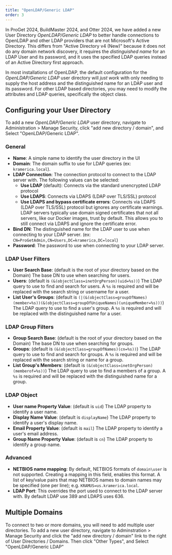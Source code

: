 ```yaml
---
title: "OpenLDAP/Generic LDAP"
order: 3
---
```


In ProGet 2024, BuildMaster 2024, and Otter 2024, we have added a new User Directory *OpenLDAP/Generic LDAP* to better handle connections to OpenLDAP and other LDAP providers that are not Microsoft's Active Directory.  This differs from "Active Directory v4 (New)" because it does not do any domain network discovery, it requires the *distinguished name* for an LDAP User and its password, and it uses the specified LDAP queries instead of an Active Directory first approach.

In most installations of OpenLDAP, the default configuration for the *OpenLDAP/Generic LDAP* user directory will *just work* with only needing to supply the host address and the distinguished name for an LDAP user and its password.  For other LDAP based directories, you may need to modify the attributes and LDAP queries, specifically the object class.

## Configuring your User Directory
To add a new *OpenLDAP/Generic LDAP* user directory, navigate to Administration > Manage Security, click "add new directory / domain", and Select "OpenLDAP/Generic LDAP".

### General
- **Name**: A simple name to identify the user directory in the UI
- **Domain**: The domain suffix to use for LDAP queries (ex: `kramerica.local`).
- **LDAP Connection**: The connection protocol to connect to the LDAP server with.  The following values can be selected:
   - **Use LDAP** (default): Connects via the standard unencrypted LDAP protocol
   - **Use LDAPS**: Connects via LDAPS (LDAP over TLS/SSL) protocol
   - **Use LDAPS and bypass certificate errors**: Connects via LDAPS (LDAP over TLS/SSL) protocol but ignores any certificate warnings.  LDAP servers typically use domain signed certificates that not all servers, like our Docker images, trust by default.  This allows you to still connect via LDAPS and ignore the certificate error.
- **Bind DN**: The distinguished name for the LDAP user to use when connecting to your LDAP server.  (ex: `CN=ProGetAdmin,CN=Users,DC=kramerica,DC=local`)
- **Password**: The password to use when connecting to your LDAP server.

### LDAP User Filters
- **User Search Base**: (default is the root of your directory based on the Domain) The base DN to use when searching for users.
- **Users**: (default is `(&(objectClass=inetOrgPerson)(uid=%s))`) The LDAP query to use to find and search for users.  A `%s` is required and will be replaced with the search string or username for a user.
- **List User's Groups**: (default is `(|(&(objectClass=groupOfNames)(member=%s))(&(objectClass=groupOfUniqueNames)(uniqueMember=%s)))`) The LDAP query to use to find a user's group.  A `%s` is required and will be replaced with the distinguished name for a user.

### LDAP Group Filters
- **Group Search Base**: (default is the root of your directory based on the Domain) The base DN to use when searching for groups.
- **Groups**: (default is `(&(objectClass=groupOfNames)(cn=%s))`) The LDAP query to use to find and search for groups.  A `%s` is required and will be replaced with the search string or name for a group.
- **List Group's Members**: (default is `(&(objectClass=inetOrgPerson)(memberof=%s))`) The LDAP query to use to find a members of a group.  A `%s` is required and will be replaced with the distinguished name for a group.

### LDAP Object
- **User name Property Value**: (default is `uid`) The LDAP property to identify a user name.
- **Display Name Value**: (default is `displayName`) The LDAP property to identify a user's display name.
- **Email Property Value**:  (default is `mail`) The LDAP property to identify a user's email address.
- **Group Name Property Value**: (default is `cn`) The LDAP property to identify a group name.

### Advanced
- **NETBIOS name mapping**: By default, NETBIOS formats of `domain\user` is not supported.  Creating a mapping in this field, enables this format. A list of key/value pairs that map NETBIOS names to domain names may be specified (one per line); e.g. `KRAMUS=us.kramerica.local`.
- **LDAP Port**: This overrides the port used to connect to the LDAP server with.  By default LDAP use 389 and LDAPS uses 636.
 
## Multiple Domains
To connect to two or more domains, you will need to add multiple user directories.  To add a new user directory, navigate to Adminstration > Manage Security and click the "add new directory / domain" link to the right of User Directories / Domains.  Then click "Other Types", and Select "OpenLDAP/Generic LDAP"

